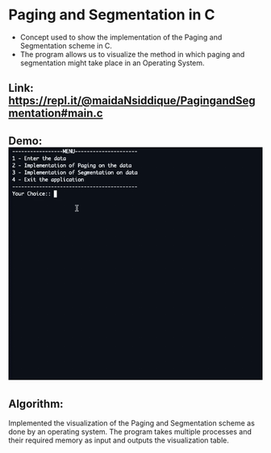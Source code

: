 # Paging and Segmentation in C
- Concept used to show the implementation of the Paging and Segmentation scheme in C. 
- The program allows us to visualize the method in which paging and segmentation might take place in an Operating System. 

## Link: https://repl.it/@maidaNsiddique/PagingandSegmentation#main.c

## Demo: ![Demo Gif](PS.gif)

## Algorithm:
Implemented the visualization of the Paging and Segmentation scheme as done by an operating system. 
The program takes multiple processes and their required memory as input and outputs the visualization table.
